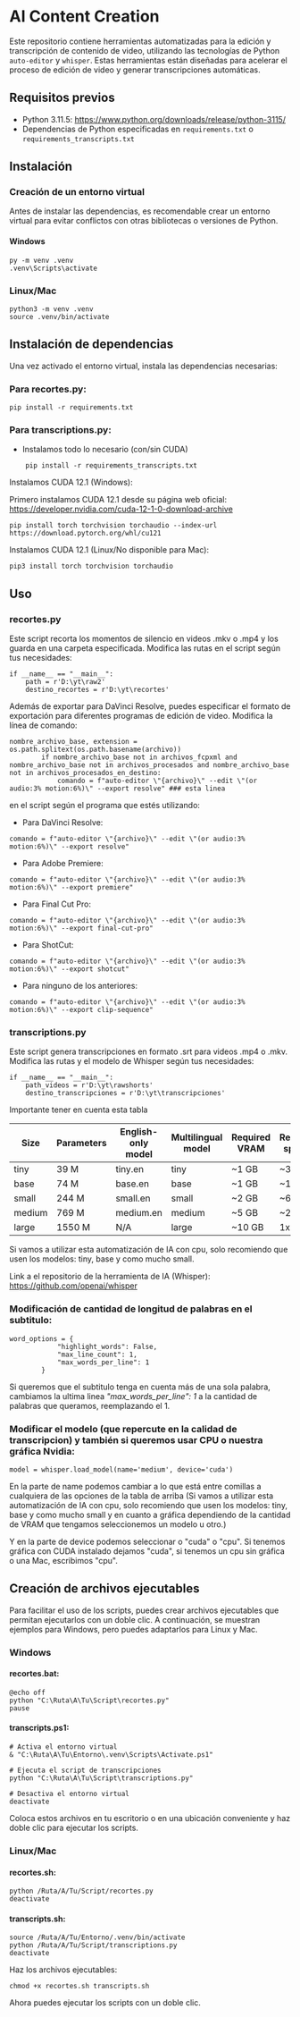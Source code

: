 # AI Content Creation

Este repositorio contiene herramientas automatizadas para la edición y transcripción de contenido de video, utilizando las tecnologías de Python `auto-editor` y `whisper`. Estas herramientas están diseñadas para acelerar el proceso de edición de video y generar transcripciones automáticas.

## Requisitos previos

- Python 3.11.5: https://www.python.org/downloads/release/python-3115/
- Dependencias de Python especificadas en `requirements.txt` o `requirements_transcripts.txt`

## Instalación

### Creación de un entorno virtual

Antes de instalar las dependencias, es recomendable crear un entorno virtual para evitar conflictos con otras bibliotecas o versiones de Python. 

#### Windows

```
py -m venv .venv
.venv\Scripts\activate
```

### Linux/Mac

```
python3 -m venv .venv
source .venv/bin/activate
```

## Instalación de dependencias

Una vez activado el entorno virtual, instala las dependencias necesarias:

### Para recortes.py:

```
pip install -r requirements.txt
```

### Para transcriptions.py:
* Instalamos todo lo necesario (con/sin CUDA)
```
    pip install -r requirements_transcripts.txt
```

Instalamos CUDA 12.1 (Windows):

Primero instalamos CUDA 12.1 desde su página web oficial: https://developer.nvidia.com/cuda-12-1-0-download-archive

```
pip install torch torchvision torchaudio --index-url https://download.pytorch.org/whl/cu121
```
Instalamos CUDA 12.1 (Linux/No disponible para Mac):
```
pip3 install torch torchvision torchaudio
```

## Uso

### recortes.py

Este script recorta los momentos de silencio en videos .mkv o .mp4 y los guarda en una carpeta especificada. Modifica las rutas en el script según tus necesidades:

```
if __name__ == "__main__":
    path = r'D:\yt\raw2'
    destino_recortes = r'D:\yt\recortes'
```

Además de exportar para DaVinci Resolve, puedes especificar el formato de exportación para diferentes programas de edición de video. Modifica la línea de comando:
```
nombre_archivo_base, extension = os.path.splitext(os.path.basename(archivo))
        if nombre_archivo_base not in archivos_fcpxml and nombre_archivo_base not in archivos_procesados and nombre_archivo_base not in archivos_procesados_en_destino:
            comando = f"auto-editor \"{archivo}\" --edit \"(or audio:3% motion:6%)\" --export resolve" ### esta linea
```

en el script según el programa que estés utilizando:

* Para DaVinci Resolve:
```
comando = f"auto-editor \"{archivo}\" --edit \"(or audio:3% motion:6%)\" --export resolve"
```
* Para Adobe Premiere:
```
comando = f"auto-editor \"{archivo}\" --edit \"(or audio:3% motion:6%)\" --export premiere"
```
* Para Final Cut Pro:
```
comando = f"auto-editor \"{archivo}\" --edit \"(or audio:3% motion:6%)\" --export final-cut-pro"
```
* Para ShotCut:
```
comando = f"auto-editor \"{archivo}\" --edit \"(or audio:3% motion:6%)\" --export shotcut"
```
* Para ninguno de los anteriores:
```
comando = f"auto-editor \"{archivo}\" --edit \"(or audio:3% motion:6%)\" --export clip-sequence"
```

### transcriptions.py
Este script genera transcripciones en formato .srt para videos .mp4 o .mkv. Modifica las rutas y el modelo de Whisper según tus necesidades:

```
if __name__ == "__main__":
    path_videos = r'D:\yt\rawshorts'
    destino_transcripciones = r'D:\yt\transcripciones'
```
Importante tener en cuenta esta tabla

| Size   | Parameters | English-only model | Multilingual model | Required VRAM | Relative speed |
|--------|------------|--------------------|--------------------|---------------|----------------|
| tiny   | 39 M       | tiny.en            | tiny               | ~1 GB         | ~32x           |
| base   | 74 M       | base.en            | base               | ~1 GB         | ~16x           |
| small  | 244 M      | small.en           | small              | ~2 GB         | ~6x            |
| medium | 769 M      | medium.en          | medium             | ~5 GB         | ~2x            |
| large  | 1550 M     | N/A                | large              | ~10 GB        | 1x             |

Si vamos a utilizar esta automatización de IA con cpu, solo recomiendo que usen los modelos: tiny, base y como mucho small.

Link a el repositorio de la herramienta de IA (Whisper): https://github.com/openai/whisper

### Modificación de cantidad de longitud de palabras en el subtitulo:
```
word_options = {
            "highlight_words": False,
            "max_line_count": 1,
            "max_words_per_line": 1 
        }
```
Si queremos que el subtitulo tenga en cuenta más de una sola palabra, cambiamos la ultima linea _"max_words_per_line": 1_ a la cantidad de palabras que queramos, reemplazando el 1.

### Modificar el modelo (que repercute en la calidad de transcripcion) y también si queremos usar CPU o nuestra gráfica Nvidia:

```
model = whisper.load_model(name='medium', device='cuda')
```

En la parte de name podemos cambiar a lo que está entre comillas a cualquiera de las opciones de la tabla de arriba (Si vamos a utilizar esta automatización de IA con cpu, solo recomiendo que usen los modelos: tiny, base y como mucho small y en cuanto a gráfica dependiendo de la cantidad de VRAM que tengamos seleccionemos un modelo u otro.)

Y en la parte de device podemos seleccionar o "cuda" o "cpu". Si tenemos gráfica con CUDA instalado dejamos "cuda", si tenemos un cpu sin gráfica o una Mac, escribimos "cpu".


## Creación de archivos ejecutables

Para facilitar el uso de los scripts, puedes crear archivos ejecutables que permitan ejecutarlos con un doble clic. A continuación, se muestran ejemplos para Windows, pero puedes adaptarlos para Linux y Mac.

### Windows

#### recortes.bat:

```
@echo off
python "C:\Ruta\A\Tu\Script\recortes.py"
pause
```

#### transcripts.ps1:

```
# Activa el entorno virtual
& "C:\Ruta\A\Tu\Entorno\.venv\Scripts\Activate.ps1"

# Ejecuta el script de transcripciones
python "C:\Ruta\A\Tu\Script\transcriptions.py"

# Desactiva el entorno virtual
deactivate
```

Coloca estos archivos en tu escritorio o en una ubicación conveniente y haz doble clic para ejecutar los scripts.

### Linux/Mac

#### recortes.sh:

```
python /Ruta/A/Tu/Script/recortes.py
deactivate
```

#### transcripts.sh:

```
source /Ruta/A/Tu/Entorno/.venv/bin/activate
python /Ruta/A/Tu/Script/transcriptions.py
deactivate
```

Haz los archivos ejecutables:

```
chmod +x recortes.sh transcripts.sh
```

Ahora puedes ejecutar los scripts con un doble clic.

